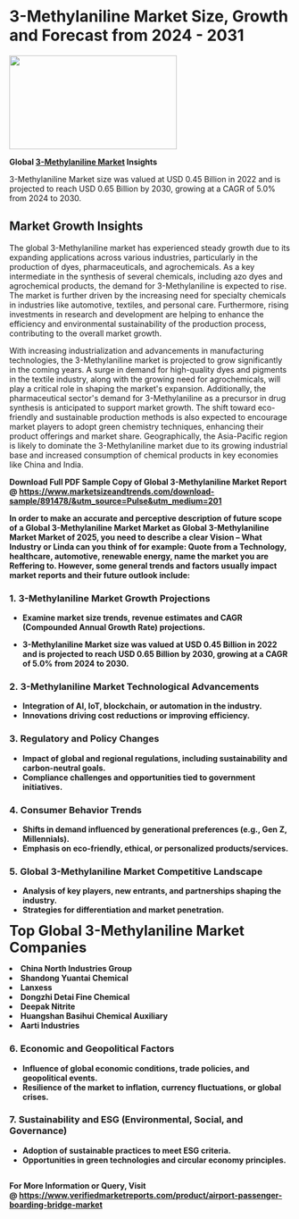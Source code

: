 <H1>3-Methylaniline Market Size, Growth and Forecast from 2024 - 2031</H1><img class="aligncenter size-medium wp-image-584254" src="https://thirdeyenews.in/wp-content/uploads/2024/09/Global-Market-Research-300x168.jpeg" alt="" width="300" height="168" /><p><strong>Global&nbsp;<a href="https://www.marketsizeandtrends.com/download-sample/891478/&amp;utm_source=Pulse&amp;utm_medium=201">3-Methylaniline Market</a> Insights</strong></p><p>3-Methylaniline Market size was valued at USD 0.45 Billion in 2022 and is projected to reach USD 0.65 Billion by 2030, growing at a CAGR of 5.0% from 2024 to 2030.</p><p><h2>Market Growth Insights</h2> <p>The global 3-Methylaniline market has experienced steady growth due to its expanding applications across various industries, particularly in the production of dyes, pharmaceuticals, and agrochemicals. As a key intermediate in the synthesis of several chemicals, including azo dyes and agrochemical products, the demand for 3-Methylaniline is expected to rise. The market is further driven by the increasing need for specialty chemicals in industries like automotive, textiles, and personal care. Furthermore, rising investments in research and development are helping to enhance the efficiency and environmental sustainability of the production process, contributing to the overall market growth.</p> <p><strong></strong></p> <p>With increasing industrialization and advancements in manufacturing technologies, the 3-Methylaniline market is projected to grow significantly in the coming years. A surge in demand for high-quality dyes and pigments in the textile industry, along with the growing need for agrochemicals, will play a critical role in shaping the market's expansion. Additionally, the pharmaceutical sector's demand for 3-Methylaniline as a precursor in drug synthesis is anticipated to support market growth. The shift toward eco-friendly and sustainable production methods is also expected to encourage market players to adopt green chemistry techniques, enhancing their product offerings and market share. Geographically, the Asia-Pacific region is likely to dominate the 3-Methylaniline market due to its growing industrial base and increased consumption of chemical products in key economies like China and India.</p> <p><strong></p><p><span class=""><strong>Download Full PDF Sample Copy of Global 3-Methylaniline Market Report</strong> @ <a href="https://www.marketsizeandtrends.com/download-sample/891478/&amp;utm_source=Pulse&amp;utm_medium=201" target="_blank">https://www.marketsizeandtrends.com/download-sample/891478/&amp;utm_source=Pulse&amp;utm_medium=201</a></span></p><p>In order to make an accurate and perceptive description of future scope of a Global&nbsp;3-Methylaniline Market Market as Global&nbsp;3-Methylaniline Market Market of 2025, you need to describe a clear Vision &ndash; What Industry or Linda can you think of for example: Quote from a Technology, healthcare, automotive, renewable energy, name the market you are Reffering to. However, some general trends and factors usually impact market reports and their future outlook include:</p><h3>1.&nbsp;<strong>3-Methylaniline Market Growth Projections</strong></h3><ul><li>Examine market size trends, revenue estimates and CAGR (Compounded Annual Growth Rate) projections.</li><li><p>3-Methylaniline Market size was valued at USD 0.45 Billion in 2022 and is projected to reach USD 0.65 Billion by 2030, growing at a CAGR of 5.0% from 2024 to 2030.</p></li></ul><h3>2.&nbsp;<strong>3-Methylaniline Market Technological Advancements</strong></h3><ul><li>Integration of AI, IoT, blockchain, or automation in the industry.</li><li>Innovations driving cost reductions or improving efficiency.</li></ul><h3>3.&nbsp;<strong>Regulatory and Policy Changes</strong></h3><ul><li>Impact of global and regional regulations, including sustainability and carbon-neutral goals.</li><li>Compliance challenges and opportunities tied to government initiatives.</li></ul><h3>4.&nbsp;<strong>Consumer Behavior Trends</strong></h3><ul><li>Shifts in demand influenced by generational preferences (e.g., Gen Z, Millennials).</li><li>Emphasis on eco-friendly, ethical, or personalized products/services.</li></ul><h3>5.&nbsp;<strong>Global 3-Methylaniline Market Competitive Landscape</strong></h3><ul><li>Analysis of key players, new entrants, and partnerships shaping the industry.</li><li>Strategies for differentiation and market penetration.</li></ul><p data-pm-slice="1 1 []"><span style="color: inherit; font-family: inherit; font-size: 25px;">Top Global 3-Methylaniline Market Companies</span></p><div class="" data-test-id=""><p><li>China North Industries Group</li><li> Shandong Yuantai Chemical</li><li> Lanxess</li><li> Dongzhi Detai Fine Chemical</li><li> Deepak Nitrite</li><li> Huangshan Basihui Chemical Auxiliary</li><li> Aarti Industries</li></p></div><h3>6.&nbsp;<strong>Economic and Geopolitical Factors</strong></h3><ul><li>Influence of global economic conditions, trade policies, and geopolitical events.</li><li>Resilience of the market to inflation, currency fluctuations, or global crises.</li></ul><h3>7.&nbsp;<strong>Sustainability and ESG (Environmental, Social, and Governance)</strong></h3><ul><li>Adoption of sustainable practices to meet ESG criteria.</li><li>Opportunities in green technologies and circular economy principles.</li></ul><h2><strong style="font-size: 14px;">For More Information or Query, Visit @&nbsp;</strong><a style="background-color: #ffffff; font-size: 14px;" href="https://www.marketsizeandtrends.com/report/3-methylaniline-market/" target="_blank">https://www.verifiedmarketreports.com/product/airport-passenger-boarding-bridge-market</a></h2>
